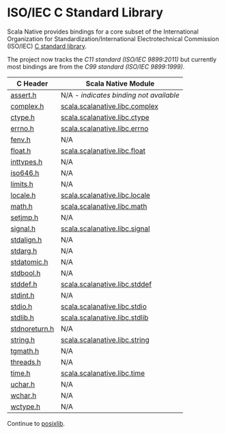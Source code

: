 # ISO/IEC C Standard Library

Scala Native provides bindings for a core subset of the International
Organization for Standardization/International Electrotechnical
Commission (ISO/IEC) [C standard
library](https://en.cppreference.com/w/c/header).

The project now tracks the *C11 standard (ISO/IEC 9899:2011)* but
currently most bindings are from the *C99 standard (ISO/IEC 9899:1999)*.
 

| C Header | Scala Native Module |
| -------- | ------------------- | 
| [assert.h](https://en.cppreference.com/w/c/error)                                       | N/A - *indicates binding not available* |
| [complex.h](https://en.cppreference.com/w/c/numeric/complex)                            | [scala.scalanative.libc.complex](https://github.com/scala-native/scala-native/blob/main/clib/src/main/scala/scala/scalanative/libc/complex.scala) |
| [ctype.h](https://en.cppreference.com/w/c/string/byte)                                  | [scala.scalanative.libc.ctype](https://github.com/scala-native/scala-native/blob/main/clib/src/main/scala/scala/scalanative/libc/ctype.scala) |
| [errno.h](https://en.cppreference.com/w/c/error)                                        | [scala.scalanative.libc.errno](https://github.com/scala-native/scala-native/blob/main/clib/src/main/scala/scala/scalanative/libc/errno.scala) |
| [fenv.h](https://en.cppreference.com/w/c/numeric/fenv)                                  | N/A |
| [float.h](https://en.cppreference.com/w/c/types/limits#Limits_of_floating_point_types)  | [scala.scalanative.libc.float](https://github.com/scala-native/scala-native/blob/main/clib/src/main/scala/scala/scalanative/libc/float.scala) |
| [inttypes.h](https://en.cppreference.com/w/c/types/integer)                             | N/A |
| [iso646.h](https://en.cppreference.com/w/c/language/operator_alternative)               | N/A |
| [limits.h](https://en.cppreference.com/w/c/types/limits)                                | N/A |
| [locale.h](https://en.cppreference.com/w/c/locale)                                      | [scala.scalanative.libc.locale](https://github.com/scala-native/scala-native/blob/main/clib/src/main/scala/scala/scalanative/libc/locale.scala) |
| [math.h](https://en.cppreference.com/w/c/numeric/math)                                  | [scala.scalanative.libc.math](https://github.com/scala-native/scala-native/blob/main/clib/src/main/scala/scala/scalanative/libc/math.scala) |
| [setjmp.h](https://en.cppreference.com/w/c/program)                                     | N/A |
| [signal.h](https://en.cppreference.com/w/c/program)                                     | [scala.scalanative.libc.signal](https://github.com/scala-native/scala-native/blob/main/clib/src/main/scala/scala/scalanative/libc/signal.scala) |
| [stdalign.h](https://en.cppreference.com/w/c/types)                                     | N/A |
| [stdarg.h](https://en.cppreference.com/w/c/variadic)                                    | N/A |
| [stdatomic.h](https://en.cppreference.com/w/c/atomic)                                   | N/A |
| [stdbool.h](https://en.cppreference.com/w/c/types/boolean)                              | N/A |
| [stddef.h](https://en.cppreference.com/w/c/types)                                       | [scala.scalanative.libc.stddef](https://github.com/scala-native/scala-native/blob/main/clib/src/main/scala/scala/scalanative/libc/stddef.scala) |
| [stdint.h](https://en.cppreference.com/w/c/types/integer)                               | N/A |
| [stdio.h](https://en.cppreference.com/w/c/io)                                           | [scala.scalanative.libc.stdio](https://github.com/scala-native/scala-native/blob/main/clib/src/main/scala/scala/scalanative/libc/stdio.scala) |
| [stdlib.h](https://en.cppreference.com/w/cpp/header/cstdlib)                            | [scala.scalanative.libc.stdlib](https://github.com/scala-native/scala-native/blob/main/clib/src/main/scala/scala/scalanative/libc/stdlib.scala) |
| [stdnoreturn.h](https://en.cppreference.com/w/c/types)                                  | N/A |
| [string.h](https://en.cppreference.com/w/c/string/byte)                                 | [scala.scalanative.libc.string](https://github.com/scala-native/scala-native/blob/main/clib/src/main/scala/scala/scalanative/libc/string.scala) |
| [tgmath.h](https://en.cppreference.com/w/c/numeric/tgmath)                              | N/A |
| [threads.h](https://en.cppreference.com/w/c/thread)                                     | N/A |
| [time.h](https://en.cppreference.com/w/c/chrono)                                        | [scala.scalanative.libc.time](https://github.com/scala-native/scala-native/blob/main/clib/src/main/scala/scala/scalanative/libc/time.scala) |
| [uchar.h](https://en.cppreference.com/w/c/string/multibyte)                             | N/A |
| [wchar.h](https://en.cppreference.com/w/c/string/wide)                                  | N/A |
| [wctype.h](https://en.cppreference.com/w/c/string/wide)                                 | N/A |

Continue to [posixlib](./posixlib.md).
